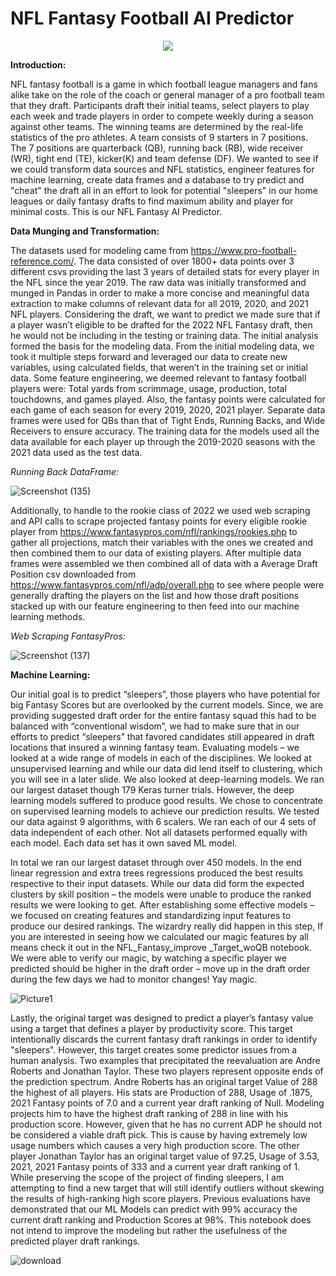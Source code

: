 # NFL Fantasy Football AI Predictor 
<p align="center">
<img src="https://user-images.githubusercontent.com/101227638/185289346-6e73682b-7a15-480b-9392-615084cf7361.png" />
</p>

**Introduction:** 

NFL fantasy football is a game in which football league managers and fans alike take on the role of the coach or general manager of a pro football team that they draft. Participants draft their initial teams, select players to play each week and trade players in order to compete weekly during a season against other teams. The winning teams are determined by the real-life statistics of the pro athletes. A team consists of 9 starters in 7 positions. The 7 positions are quarterback (QB), running back (RB), wide receiver (WR), tight end (TE), kicker(K) and team defense (DF). We wanted to see if we could transform data sources and NFL statistics, engineer features for machine learning, create data frames and a database to try predict and "cheat" the draft all in an effort to look for potential "sleepers" in our home leagues or daily fantasy drafts to find maximum ability and player for minimal costs. This is our NFL Fantasy AI Predictor. 

**Data Munging and Transformation:**

The datasets used for modeling came from https://www.pro-football-reference.com/. The data consisted of over 1800+ data points over 3 different csvs providing the last 3 years of detailed stats for every player in the NFL since the year 2019. The raw data was initially transformed and munged in Pandas in order to make a more concise and meaningful data extraction to make columns of relevant data for all 2019, 2020, and 2021 NFL players. Considering the draft, we want to predict we made sure that if a player wasn’t eligible to be drafted for the 2022 NFL Fantasy draft, then he would not be including in the testing or training data. The initial analysis formed the basis for the modeling data. From the initial modeling data, we took it multiple steps forward and leveraged our data to create new variables, using calculated fields, that weren’t in the training set or initial data. Some feature engineering, we deemed relevant to fantasy football players were: Total yards from scrimmage, usage, production, total touchdowns, and games played. Also, the fantasy points were calculated for each game of each season for every 2019, 2020, 2021 player. Separate data frames were used for QBs than that of Tight Ends, Running Backs, and Wide Receivers to ensure accuracy. The training data for the models used all the data available for each player up through the 2019-2020 seasons with the 2021 data used as the test data. 

*Running Back DataFrame:*

![Screenshot (135)](https://user-images.githubusercontent.com/101227638/187561481-16959d9b-c094-4549-8691-fe486a647fb5.png)

Additionally, to handle to the rookie class of 2022 we used web scraping and API calls to scrape projected fantasy points for every eligible rookie player from https://www.fantasypros.com/nfl/rankings/rookies.php to gather all projections, match their variables with the ones we created and then combined them to our data of existing players. After multiple data frames were assembled we then combined all of data with a Average Draft Position csv downloaded from https://www.fantasypros.com/nfl/adp/overall.php to see where people were generally drafting the players on the list and how those draft positions stacked up with our feature engineering to then feed into our machine learning methods. 

*Web Scraping FantasyPros:*

![Screenshot (137)](https://user-images.githubusercontent.com/101227638/187561673-9ecd4f0b-03f6-4332-8180-58eca0b144e3.png)


**Machine Learning:** 

Our initial goal is to predict “sleepers”, those players who have potential for big Fantasy Scores but are overlooked by the current models. Since, we are providing suggested draft order for the entire fantasy squad this had to be balanced with “conventional wisdom”, we had to make sure that in our efforts to predict “sleepers” that favored candidates still appeared in draft locations that insured a winning fantasy team. Evaluating models – we looked at a wide range of models in each of the disciplines. We looked at unsupervised learning and while our data did lend itself to clustering, which you will see in a later slide.  We also looked at deep-learning models. We ran our largest dataset though 179 Keras turner trials.  However, the deep learning models suffered to produce good results. We chose to concentrate on supervised learning models to achieve our prediction results. We tested our data against 9 algorithms, with 6 scalers.  We ran each of our 4 sets of data independent of each other. Not all datasets performed equally with each model. Each data set has it own saved ML model. 

In total we ran our largest dataset through over 450 models. In the end linear regression and extra trees regressions produced the best results respective to their input datasets. While our data did form the expected clusters by skill position – the models were unable to produce the ranked results we were looking to get. After establishing some effective models – we focused on creating features and standardizing input features to produce our desired rankings. The wizardry really did happen in this step, If you are interested in seeing how we calculated our magic features by all means check it out in the NFL_Fantasy_improve _Target_woQB notebook.  We were able to verify our magic, by watching a specific player we predicted should be higher in the draft order – move up in the draft order during the few days we had to monitor changes! Yay magic.

![Picture1](https://user-images.githubusercontent.com/101227638/187756292-67800daf-b741-41b9-88c7-3c1126f6608c.png)

Lastly, the original target was designed to predict a player’s fantasy value using a target that defines a player by productivity score. This target intentionally discards the current fantasy draft rankings in order to identify "sleepers". However, this target creates some predictor issues from a human analysis. Two examples that precipitated the reevaluation are Andre Roberts and Jonathan Taylor. These two players represent opposite ends of the prediction spectrum. Andre Roberts has an original target Value of 288 the highest of all players. His stats are Production of 288, Usage of .1875, 2021 Fantasy points of 7.0 and a current year draft ranking of Null. Modeling projects him to have the highest draft ranking of 288 in line with his production score. However, given that he has no current ADP he should not be considered a viable draft pick. This is cause by having extremely low usage numbers which causes a very high production score. The other player Jonathan Taylor has an original target value of 97.25, Usage of 3.53, 2021, 2021 Fantasy points of 333 and a current year draft ranking of 1. While preserving the scope of the project of finding sleepers, I am attempting to find a new target that will still identify outliers without skewing the results of high-ranking high score players. Previous evaluations have demonstrated that our ML Models can predict with 99% accuracy the current draft ranking and Production Scores at 98%. This notebook does not intend to improve the modeling but rather the usefulness of the predicted player draft rankings.

![download](https://user-images.githubusercontent.com/101227638/187556446-b91cd149-38c8-4af3-ba9a-276b1897939a.png)
